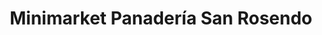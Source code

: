---
title: "Minimarket Panadería San Rosendo"
url: /lo-barnechea/minimarket-panaderia-san-rosendo/
shop: comodidad
---